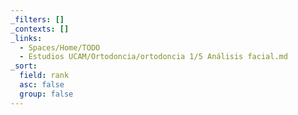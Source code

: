 ```yaml
---
_filters: []
_contexts: []
_links:
  - Spaces/Home/TODO
  - Estudios UCAM/Ortodoncia/ortodoncia 1/5 Análisis facial.md
_sort:
  field: rank
  asc: false
  group: false
---
```

